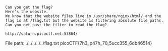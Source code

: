 ```
Can you get the flag?
Here's the website.
We know that the website files live in /usr/share/nginx/html/ and the flag is at /flag.txt but the website is filtering absolute file paths. Can you get past the filter to read the flag?

http://saturn.picoctf.net:53864/
```

File path: ./../../../../flag.txt
picoCTF{7h3_p47h_70_5ucc355_6db46514}